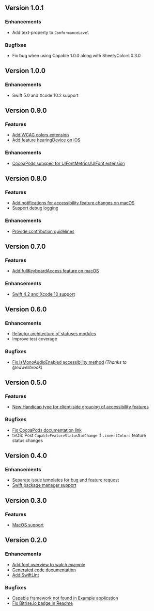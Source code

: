 ## Version 1.0.1

### Enhancements
* Add text-property to `ConformanceLevel`

### Bugfixes
* Fix bug when using Capable 1.0.0 along with SheetyColors 0.3.0

## Version 1.0.0

### Enhancements
* Swift 5.0 and Xcode 10.2 support

## Version 0.9.0

### Features
* [Add WCAG colors extension](https://github.com/chrs1885/Capable/issues/39)
* [Add feature hearingDevice on iOS](https://github.com/chrs1885/Capable/issues/38)

### Enhancements
* [CocoaPods subspec for UIFontMetrics/UIFont extension](https://github.com/chrs1885/Capable/issues/35)

## Version 0.8.0

### Features
* [Add notifications for accessibility feature changes on macOS](https://github.com/chrs1885/Capable/issues/31)
* [Support debug logging](https://github.com/chrs1885/Capable/issues/29)

### Enhancements
* [Provide contribution guidelines](https://github.com/chrs1885/Capable/issues/30)

## Version 0.7.0

### Features
* [Add fullKeyboardAccess feature on macOS](https://github.com/chrs1885/Capable/issues/26)

### Enhancements
* [Swift 4.2 and Xcode 10 support](https://github.com/chrs1885/Capable/pull/28)

## Version 0.6.0

### Enhancements
* [Refactor architecture of statuses modules](https://github.com/chrs1885/Capable/pull/25)
* Improve test coverage

### Bugfixes
* [Fix isMonoAudioEnabled accessibility method](https://github.com/chrs1885/Capable/pull/24) *(Thanks to @edwellbrook)*

## Version 0.5.0

### Features
* [New Handicap type for client-side grouping of accessibility features](https://github.com/chrs1885/Capable/issues/21)

### Bugfixes
* [Fix CocoaPods documentation link](https://github.com/chrs1885/Capable/issues/22)
* tvOS: Post `CapableFeatureStatusDidChange` if `.invertColors` feature status changes

## Version 0.4.0

### Enhancements
* [Separate issue templates for bug and feature request](https://github.com/chrs1885/Capable/issues/18)
* [Swift package manager support](https://github.com/chrs1885/Capable/issues/12)

## Version 0.3.0

### Features
* [MacOS support](https://github.com/chrs1885/Capable/issues/1)

## Version 0.2.0

### Enhancements
* [Add font overview to watch example](https://github.com/chrs1885/Capable/issues/7)
* [Generated code documentation](https://github.com/chrs1885/Capable/issues/10)
* [Add SwiftLint](https://github.com/chrs1885/Capable/issues/8)

### Bugfixes
* [Capable framework not found in Example application](https://github.com/chrs1885/Capable/issues/4)
* [Fix Bitrise.io badge in Readme](https://github.com/chrs1885/Capable/issues/5)